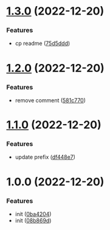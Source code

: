 # [1.3.0](https://github.com/rodrigoventuri123/protos/compare/v1.2.0...v1.3.0) (2022-12-20)


### Features

* cp readme ([75d5ddd](https://github.com/rodrigoventuri123/protos/commit/75d5dddd20465867c8fbb4b30c0dd1bfc02b3029))

# [1.2.0](https://github.com/rodrigoventuri123/protos/compare/v1.1.0...v1.2.0) (2022-12-20)


### Features

* remove comment ([581c770](https://github.com/rodrigoventuri123/protos/commit/581c77086ddf8d3d9914bfafa542c906f494d40f))

# [1.1.0](https://github.com/rodrigoventuri123/protos/compare/v1.0.0...v1.1.0) (2022-12-20)


### Features

* update prefix ([df448e7](https://github.com/rodrigoventuri123/protos/commit/df448e7df420178d619d5d17da33d2dc41066f68))

# 1.0.0 (2022-12-20)


### Features

* init ([0ba4204](https://github.com/rodrigoventuri123/protos/commit/0ba42043df49ec83f256a6451aeaba9ee754e411))
* init ([08b869d](https://github.com/rodrigoventuri123/protos/commit/08b869dcb0b294ce0a899dc72e190f05d3a470f0))

